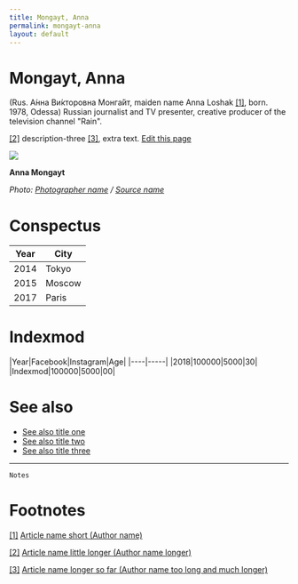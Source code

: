 ```yaml
---
title: Mongayt, Anna
permalink: mongayt-anna
layout: default
---
```


# Mongayt, Anna


(Rus. А́нна Ви́кторовна Монга́йт, maiden name Anna Loshak <span id="a1">[\[1\]](#f1)</span>, born. 1978, Odessa) Russian journalist and TV presenter, creative producer of the television channel "Rain".  

[\[2\]](#f2)</span> description-three <span id="a3">[\[3\]](#f3)</span>, extra text. [Edit this page](http://prose.io/#indexmod/encyclopedia/edit/master/page-template.md)

![](/encyclopedia/images/image-name.jpg)

**Anna Mongayt**

*Photo: [Photographer name](/photographer-name-page) / [Source name](/source-name-page)*

# Conspectus

|Year|City|
|----|-----|
|2014|Tokyo|
|2015|Moscow|
|2017|Paris|

# Indexmod

|Year|Facebook|Instagram|Age|
|----|-----|
|2018|100000|5000|30|
|Indexmod|100000|5000|00|

# See also

+ [See also title one](page-template)
+ [See also title two](page-template)
+ [See also title three](page-template)

---

`Notes`

# Footnotes

[[1]](#a1) <span id="f1"></span> [Article name short (Author name)](https://ru.wikipedia.org/wiki/Монгайт,_Анна_Викторовна)

[[2]](#a2) <span id="f2"></span> [Article name little longer (Author name longer)](http://example.net/article)

[[3]](#a3) <span id="f3"></span> [Article name longer so far (Author name too long and much longer)](http://example.net/article)
